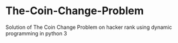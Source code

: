 # The-Coin-Change-Problem
Solution of The Coin Change Problem on hacker rank using dynamic programming in python 3
